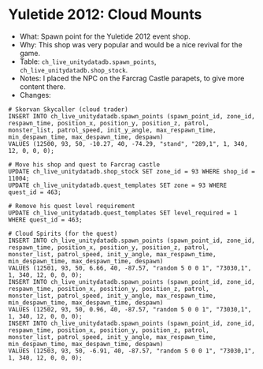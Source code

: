 # Yuletide 2012: Cloud Mounts

* What: Spawn point for the Yuletide 2012 event shop.
* Why: This shop was very popular and would be a nice revival for the game.
* Table: `ch_live_unitydatadb.spawn_points`, `ch_live_unitydatadb.shop_stock`.
* Notes: I placed the NPC on the Farcrag Castle parapets, to give more content there.
* Changes:
```
# Skorvan Skycaller (cloud trader)
INSERT INTO ch_live_unitydatadb.spawn_points (spawn_point_id, zone_id, respawn_time, position_x, position_y, position_z, patrol, monster_list, patrol_speed, init_y_angle, max_respawn_time, min_despawn_time, max_despawn_time, despawn)
VALUES (12500, 93, 50, -10.27, 40, -74.29, "stand", "289,1", 1, 340, 12, 0, 0, 0);

# Move his shop and quest to Farcrag castle
UPDATE ch_live_unitydatadb.shop_stock SET zone_id = 93 WHERE shop_id = 11004;
UPDATE ch_live_unitydatadb.quest_templates SET zone = 93 WHERE quest_id = 463;

# Remove his quest level requirement
UPDATE ch_live_unitydatadb.quest_templates SET level_required = 1 WHERE quest_id = 463;

# Cloud Spirits (for the quest)
INSERT INTO ch_live_unitydatadb.spawn_points (spawn_point_id, zone_id, respawn_time, position_x, position_y, position_z, patrol, monster_list, patrol_speed, init_y_angle, max_respawn_time, min_despawn_time, max_despawn_time, despawn)
VALUES (12501, 93, 50, 6.66, 40, -87.57, "random 5 0 0 1", "73030,1", 1, 340, 12, 0, 0, 0);
INSERT INTO ch_live_unitydatadb.spawn_points (spawn_point_id, zone_id, respawn_time, position_x, position_y, position_z, patrol, monster_list, patrol_speed, init_y_angle, max_respawn_time, min_despawn_time, max_despawn_time, despawn)
VALUES (12502, 93, 50, 0.96, 40, -87.57, "random 5 0 0 1", "73030,1", 1, 340, 12, 0, 0, 0);
INSERT INTO ch_live_unitydatadb.spawn_points (spawn_point_id, zone_id, respawn_time, position_x, position_y, position_z, patrol, monster_list, patrol_speed, init_y_angle, max_respawn_time, min_despawn_time, max_despawn_time, despawn)
VALUES (12503, 93, 50, -6.91, 40, -87.57, "random 5 0 0 1", "73030,1", 1, 340, 12, 0, 0, 0);
```
